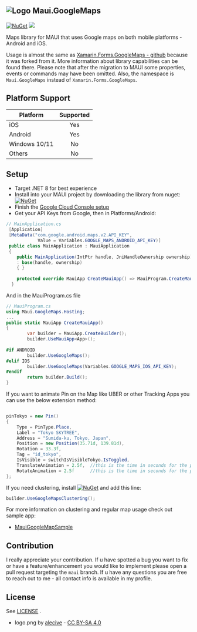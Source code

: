 ## ![Logo](https://raw.githubusercontent.com/themronion/Maui.GoogleMaps/maui/lib/Maui.GoogleMaps/logo.png) Maui.GoogleMaps 

[![NuGet](https://img.shields.io/nuget/v/Onion.Maui.GoogleMaps.svg?label=NuGet)](https://www.nuget.org/packages/Onion.Maui.GoogleMaps/) ![](https://img.shields.io/nuget/dt/Onion.Maui.GoogleMaps.svg)

Maps library for MAUI that uses Google maps on both mobile platforms - Android and iOS.

Usage is almost the same as [Xamarin.Forms.GoogleMaps - github](https://github.com/amay077/Xamarin.Forms.GoogleMaps) because it was forked from it. More information about library capabilities can be found there. Please note that after the migration to MAUI some properties, events or commands may have been omitted. Also, the namespace is ``Maui.GoogleMaps`` instead of ``Xamarin.Forms.GoogleMaps``. 

## Platform Support

|Platform|Supported|
| ------------------- | :-----------: |
|iOS|Yes|
|Android|Yes|
|Windows 10/11|No|
|Others|No|

## Setup
* Target .NET 8 for best experience
* Install into your MAUI project by downloading the library from nuget: [![NuGet](https://img.shields.io/nuget/v/Onion.Maui.GoogleMaps.svg?label=NuGet)](https://www.nuget.org/packages/Onion.Maui.GoogleMaps/)
* Finish the [Google Cloud Console setup](https://developers.google.com/maps/get-started#create-project)
* Get your API Keys from Google, then in Platforms/Android: 

```csharp
// MainApplication.cs
 [Application]
 [MetaData("com.google.android.maps.v2.API_KEY",
            Value = Variables.GOOGLE_MAPS_ANDROID_API_KEY)]
 public class MainApplication : MauiApplication
 {
    public MainApplication(IntPtr handle, JniHandleOwnership ownership) 
    : base(handle, ownership)
    { }
    
    protected override MauiApp CreateMauiApp() => MauiProgram.CreateMauiApp();
  }
```

And in the MauiProgram.cs file

```csharp
// MauiProgram.cs
using Maui.GoogleMaps.Hosting;
...
public static MauiApp CreateMauiApp()
{
        var builder = MauiApp.CreateBuilder();
        builder.UseMauiApp<App>();
            
#if ANDROID
        builder.UseGoogleMaps();
#elif IOS
        builder.UseGoogleMaps(Variables.GOOGLE_MAPS_IOS_API_KEY);
#endif
        return builder.Build();	
}
```

If you want to animate Pin on the Map like UBER or other Tracking Apps you can use the below extension method:
```csharp

pinTokyo = new Pin()
{
    Type = PinType.Place,
    Label = "Tokyo SKYTREE",
    Address = "Sumida-ku, Tokyo, Japan",
    Position = new Position(35.71d, 139.81d),
    Rotation = 33.3f,
    Tag = "id_tokyo",
    IsVisible = switchIsVisibleTokyo.IsToggled,
    TranslateAnimation = 2.5f,  //this is the time in seconds for the pin to translate to new position
    RotateAnimation = 2.5f      //this is the time in seconds for the pin to rotate to new angle
};
```
If you need clustering, install [![NuGet](https://img.shields.io/nuget/v/Onion.Maui.GoogleMaps.svg?label=Onion.Maui.GoogleMaps.Clustering)](https://www.nuget.org/packages/Onion.Maui.GoogleMaps.Clustering/) and add this line:
```csharp
builder.UseGoogleMapsClustering();
```
For more information on clustering and regular map usage check out sample app:

* [MauiGoogleMapSample](https://github.com/themronion/Maui.GoogleMaps/tree/maui/sample/MauiGoogleMapSample)

## Contribution

I really appreciate your contribution. If u have spotted a bug you want to fix or have a feature/enhancement you would like to implement please open a pull request targeting the  ``maui`` branch. If u have any questions you are free to reach out to me - all contact info is available in my profile.

## License

See [LICENSE](LICENSE.txt) .

* logo.png by [alecive](http://www.iconarchive.com/show/flatwoken-icons-by-alecive.html) - [CC BY-SA 4.0](https://creativecommons.org/licenses/by-sa/4.0/deed)

